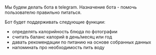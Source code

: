Мы будем делать бота в telegram.
Назначение бота - помочь пользователю правильно питаться. 

Бот будет поддерживать следующие функции:
- определять калорийность блюда по фотографии
- считать баланс калорий в день/месяц или год
- давать рекомендации по питанию на основе собранных данных
- напоминать про необходимость пить воду


